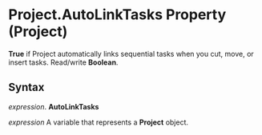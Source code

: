 
# Project.AutoLinkTasks Property (Project)

 **True** if Project automatically links sequential tasks when you cut, move, or insert tasks. Read/write **Boolean**.


## Syntax

 _expression_. **AutoLinkTasks**

 _expression_ A variable that represents a **Project** object.

